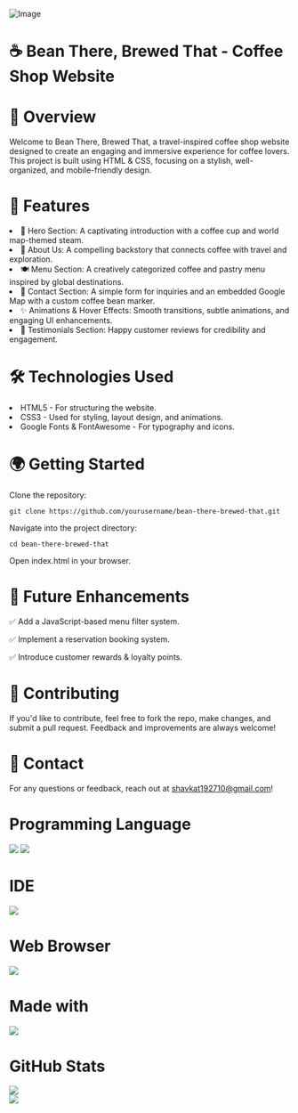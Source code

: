 ![Image](https://github.com/user-attachments/assets/165a8a33-a790-4541-a414-9e9888ee6fdb)

<h1>☕ Bean There, Brewed That - Coffee Shop Website </h1>

<h1>📌 Overview </h1>

Welcome to Bean There, Brewed That, a travel-inspired coffee shop website designed to create an engaging and immersive experience for coffee lovers. This project is built using HTML & CSS, focusing on a stylish, well-organized, and mobile-friendly design.

<h1>🚀 Features </h1>

<li>🎯 Hero Section: A captivating introduction with a coffee cup and world map-themed steam. </li>
<li>📖 About Us: A compelling backstory that connects coffee with travel and exploration.</li>
<li>🍽️ Menu Section: A creatively categorized coffee and pastry menu inspired by global destinations.</li>
<li>📩 Contact Section: A simple form for inquiries and an embedded Google Map with a custom coffee bean marker.</li>
<li>✨ Animations & Hover Effects: Smooth transitions, subtle animations, and engaging UI enhancements.</li>
<li>💬 Testimonials Section: Happy customer reviews for credibility and engagement.</li>

<h1>🛠️ Technologies Used</h1>

<li>HTML5 - For structuring the website.</li>
<li>CSS3 - Used for styling, layout design, and animations.</li>
<li>Google Fonts & FontAwesome - For typography and icons.</li>


<h1>🌍 Getting Started</h1>

Clone the repository:
```
git clone https://github.com/yourusername/bean-there-brewed-that.git
```
Navigate into the project directory:
```
cd bean-there-brewed-that
```
Open index.html in your browser.


<h1>🎨 Future Enhancements</h1>

✅ Add a JavaScript-based menu filter system.

✅ Implement a reservation booking system.

✅ Introduce customer rewards & loyalty points.


<h1>📌 Contributing</h1>

If you'd like to contribute, feel free to fork the repo, make changes, and submit a pull request. Feedback and improvements are always welcome!

<h1>📧 Contact</h1>

For any questions or feedback, reach out at shavkat192710@gmail.com!



<h1>Programming Language</h1>

![](https://img.shields.io/badge/HTML5-E34F26?style=for-the-badge&logo=html5&logoColor=white)
![](https://img.shields.io/badge/CSS-239120?&style=for-the-badge&logo=css3&logoColor=white)

<h1>IDE</h1>

![](https://img.shields.io/badge/Visual_Studio_Code-0078D4?style=for-the-badge&logo=visual%20studio%20code&logoColor=white)

<h1>Web Browser</h1>

![](https://img.shields.io/badge/Google_chrome-4285F4?style=for-the-badge&logo=Google-chrome&logoColor=white)

<h1>Made with</h1>

![](http://ForTheBadge.com/images/badges/built-with-love.svg)


<h1>GitHub Stats</h1>

![](https://github-readme-stats.vercel.app/api?username=shav101&theme=blue-green)
<br>
![](https://github-readme-stats.vercel.app/api/top-langs/?username=shav101&theme=blue-green)





